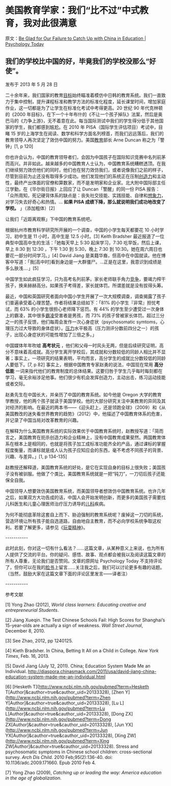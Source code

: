 # 美国教育学家：我们“比不过”中式教育，我对此很满意

原文：[Be Glad for Our Failure to Catch Up with China in Education | Psychology Today](https://www.psychologytoday.com/us/blog/freedom-learn/201305/be-glad-our-failure-catch-china-in-education)

## 我们的学校比中国的好，毕竟我们的学校没那么“好使”。

发布于 2013 年 5 月 28 日

二十余年来，我们国家的教育[目标](https://www.psychologytoday.com/us/basics/motivation)始终瞄准着模仿中日韩的教育系统。我们一直致力于集中控制，提升课程标准和教学方法的标准化程度，延长课堂时间，增加家庭作业，这一切都是为了让学生在标准化考试中考得更高。20 世纪 90 年代克林顿的《2000 年目标》，在下一个十年布什的《不让一个孩子掉队》法案，然后是奥巴马的《力争上游》，无不着意在此。每当国际测试中我们的学生得分低于其他国家的学生，我们都感到尴尬。在 2010 年 PISA（国际学生评估项目）考试中，目睹 15 岁的上海学生在阅读、数学和科学方面名列榜首，而我们远远落后，我们的教育领导人再次坚定了效仿中国的努力。美国[教育](https://www.psychologytoday.com/us/basics/Education)部长 Arne Duncan 称之为「警钟」[1, p 120]

你也许会认为，中国的教育领导者们，会因为中国孩子在国际知识竞赛中名列前茅而高兴。并非如此。越来越多的中国教育人士认为，中国教育系统糟糕透顶。在我们继续努力效仿他们的同时，他们也在努力效仿我们，或者说像我们之前的样子，尽管到目前为止还没有取得多少成功。他们发现他们的系统正在压制[创造力](https://www.psychologytoday.com/us/basics/creativity)和主动性，最终产出体面的官僚和算数家，而不是发明家和企业家。北大附中国际部主任江学勤，在《华尔街日报》上回应了让 Duncan「警醒」的同一份 PISA 报告：「众所周知，死记硬背体系的缺点是：丧失社交技能、实践技能、自律和[想象力](https://www.psychologytoday.com/us/basics/imagination)，对学习失去好奇心和热情。… **如果 PISA 成绩下降，那么就说明我们成功地改变了学校。** 」（添加粗体）[2] 

让我们「近距离观察」下中国的教育系统吧。

根据杭州市教育科学研究所开展的一个调查，中国的小学生每天都要花 10 小时学习，初中生是 11 小时，高中生是 12.5 小时。[3] Keith Bradsher 最近报道了一位典型中国高中生的生活：「她每天早上 5:30 起床学习，7:30 吃早饭，然后上课，早上 8:30 到 12:30 ，下午 1:30 到 5:30，晚上 7:30 到 10:30。她在周六周日也要花一部分时间学习。」[4] David Jiang 是美籍华裔，但高中在中国就读。他在博客中写道：「我[高中时]看到身边是一大群僵尸。…正是在这里，我意识到成绩是多么肤浅….」[5]

中国学生如此疯狂学习，只为高考名列前茅。家长老师联手角力[竞争](https://www.psychologytoday.com/us/basics/sport-and-competition)，要竭力榨干孩子，换来赫赫高分。如果孩子考得差，家长就体罚。所谓差就是没有拔得头筹。

最近，中国和英国研究者面向中国小学生开展了一次大规模调查，调查揭露了孩子们普遍承受着心理苦楚。作者将结果总结如下：「81% 的小学生『非常』担忧考试，而 63% 的小学生很担心老师降下惩罚。有 44% 的学生至少遭受过一次身体上的霸凌，其中很多[霸凌](https://www.psychologytoday.com/us/basics/bullying)受害者是男孩，而 73% 的孩子曾被家长体罚。超过三分之一的孩子反馈，他们每周会发作一次心身症状（psychosomatic symtoms，心理压力过大导致的身体症状）。[压力](https://www.psychologytoday.com/us/basics/stress)水平极高（压力测评分数前四分之一）的孩子，出现心身症状的可能性增加了三倍之多。」

中国媒体年年吹嘘 **高考状元** ，他们和父母一时风头无两，但是后续研究证明，高分不意味着高成就。高分学生离开学校后，其成就和分数较低的同龄人相比并不显著；事实上，一项研究的结果表明，平均而言，高分学生的成就比分数较低的同龄人要低下。[7, p 82] 事实上，根据中国教育专家赵勇的说法，中国现在常用 **高分低能** 一词来指代他们的教育制度的总体结果。这要归咎于学生几乎每时每刻都在学习，毫无余裕涉足他事。他们很少有机会发挥创造力，主动出击，练习运动技能或者交际。

赵勇先生在中国长大，并亲历了中国的教育系统。如今他是 Oregon 大学的教育学教授，他的两个孩子就读于美国学校。他的大部分研究关注中美教育的异同及其对经济的影响。在最近的两本书——《迎头赶上，还是领跑全球》（2009）和《从美国教改的迷失看世界教育的趋势》（2012）中，他描述了中国教育体系的危害，并记录了中国当局对改革教育的兴趣。

在解释为什么美国教育系统的实际效果优于中国教育系统时，赵教授写道：「简而言之，美国教育在扼杀创造力和企业精神上，没有中国教育成果斐然。两国教育体系在根本上是相同的，也就是将孩子加工成标准功能齐全的产品，通过课标的掌握程度衡量，而课标就是成人认为孩子应知应会的东西，毫不考虑不同孩子的背景、兴趣、与差异。」[1, p 134-135]

赵教授还解释道，美国教育系统的好处，是它在实现自身的目标上很失败；美国孩子没有被驯服。他做了个类比，美国教育系统就是一把“钝刀”，一刀切后孩子还能保全自我。

中国领导人想要效仿美国教育系统，而美国领导者想效仿中国教育系统。也许几年之后，如果双方大功告成的话，中国人会开始发明创新，而更多的美国孩子需要找儿科医生和儿童心理医师治疗压力诱导的[儿科](https://www.psychologytoday.com/us/basics/child-development)疾病。

为何不能彻底革除这套自上而下、胁迫强制的教育系统呢？废掉这一刀切的系统，营造环境让所有孩子能自选道路，自由地自主教育，而不必向学校系统争取这权利。若要了解更多，请参见《[玩耍精神](http://www.amazon.com/Free-Learn-Unleashing-Instinct-Self-Reliant/dp/0465084990/ref=tmm_pap_title_0?_encoding=UTF8&qid=&sr=)》。

\-----------

此时此刻，你对这一切有什么看法？……这篇文章，从某种意义上来说，也为所有人提供了交流的平台。你的疑问、感悟、故事、观点都会被我以及阅读这篇文章的所有人尊重，无论我们是否赞同。文章的原网址 Psychology Today 不支持评论了，但你可以在我的[脸书](https://www.facebook.com/peter.gray.3572)上留言……关注我之后，我们可以讨论更多有趣的话题。（当然，鼓励大家在这篇文章下面的评论区里发言——译者注）

\-----------

参考文献

[1] Yong Zhao (2012), *World class learners: Educating creative and entrepreneurial Students*.

[2] Jiang Xueqin. The Test Chinese Schools Fail: High Scores for Shanghai’s 15-year-olds are actually a sign of weakness. *Wall Street Journal*, December 8, 2010.

[3] See Zhao, 2012, pp 1240125.

[4] Kieth Bradsher. In China, Betting It All on a Child in College. *New York Times*, Feb. 16, 2013.

[5] David Jiang (July 12, 2011). China; Education System Made Me an Individual. http://diaspora.chinasmack.com/2011/usa/david-jiang-china-education-system-made-me-an-individual.html

[6] [Hesketh T](http://www.ncbi.nlm.nih.gov/pubmed?term=Hesketh T[Author]&cauthor=true&cauthor_uid=20133328), [Zhen Y](http://www.ncbi.nlm.nih.gov/pubmed?term=Zhen Y[Author]&cauthor=true&cauthor_uid=20133328), [Lu L](http://www.ncbi.nlm.nih.gov/pubmed?term=Lu L[Author]&cauthor=true&cauthor_uid=20133328), [Dong ZX](http://www.ncbi.nlm.nih.gov/pubmed?term=Dong ZX[Author]&cauthor=true&cauthor_uid=20133328), [Jun YX](http://www.ncbi.nlm.nih.gov/pubmed?term=Jun YX[Author]&cauthor=true&cauthor_uid=20133328), [Xing ZW](http://www.ncbi.nlm.nih.gov/pubmed?term=Xing ZW[Author]&cauthor=true&cauthor_uid=20133328). Stress and psychosomatic symptoms in Chinese school children: cross-sectional survey. *Arch Dis Child*. 2010 Feb;95(2):136-40. doi: 10.1136/adc.2009.171660. Epub 2010 Feb 4.

[7] Yong Zhao (2009), *Catching up or leading the way: America education in the age of globalization*.
